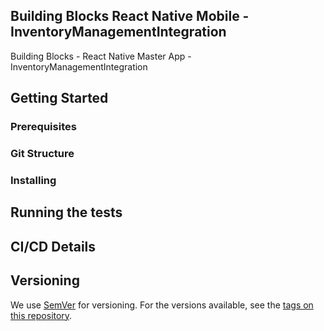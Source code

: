 ## Building Blocks React Native Mobile -  InventoryManagementIntegration

Building Blocks - React Native Master App - InventoryManagementIntegration

## Getting Started

### Prerequisites

### Git Structure

### Installing

## Running the tests

## CI/CD Details

## Versioning

We use [SemVer](http://semver.org/) for versioning. For the versions available, see the [tags on this repository](https://github.com/your/project/tags).